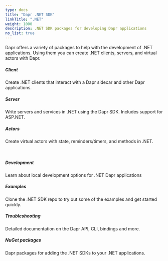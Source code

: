 ```yaml
---
type: docs
title: "Dapr .NET SDK"
linkTitle: ".NET"
weight: 1000
description: .NET SDK packages for developing Dapr applications
no_list: true
---
```


Dapr offers a variety of packages to help with the development of .NET applications. Using them you can create .NET clients, servers, and virtual actors with Dapr.

<div class="card-deck">
  <div class="card">
    <div class="card-body">
      <h5 class="card-title"><b>Client</b></h5>
      <p class="card-text">Create .NET clients that interact with a Dapr sidecar and other Dapr applications.</p>
      <a href="{{< ref dotnet-client >}}" class="stretched-link"></a>
    </div>
  </div>
  <div class="card">
    <div class="card-body">
      <h5 class="card-title"><b>Server</b></h5>
      <p class="card-text">Write servers and services in .NET using the Dapr SDK. Includes support for ASP.NET.</p>
      <a href="{{< ref dotnet-server >}}" class="stretched-link"></a>
    </div>
  </div>
  <div class="card">
    <div class="card-body">
      <h5 class="card-title"><b>Actors</b></h5>
      <p class="card-text">Create virtual actors with state, reminders/timers, and methods in .NET.</p>
      <a href="{{< ref dotnet-actors >}}" class="stretched-link"></a>
    </div>
  </div>
</div>
<br />
<div class="card-deck">
  <div class="card">
    <div class="card-body">
      <h5 class="card-title"><b>Development</b></h5>
      <p class="card-text">Learn about local development options for .NET Dapr applications</p>
      <a href="{{< ref dotnet-development >}}" class="stretched-link"></a>
    </div>
  </div>

  <div class="card">
    <div class="card-body">
      <h5 class="card-title"><b>Examples</b></h5>
      <p class="card-text">Clone the .NET SDK repo to try out some of the examples and get started quickly.</p>
      <a href="https://github.com/dapr/dotnet-sdk/tree/master/examples" class="stretched-link"></a>
    </div>
  </div>
  <div class="card">
    <div class="card-body">
      <h5 class="card-title"><b>Troubleshooting</b></h5>
      <p class="card-text">Detailed documentation on the Dapr API, CLI, bindings and more.</p>
      <a href="{{< ref reference >}}" class="stretched-link"></a>
    </div>
  </div>
  <div class="card">
    <div class="card-body">
      <h5 class="card-title"><b>NuGet packages</b></h5>
      <p class="card-text">Dapr packages for adding the .NET SDKs to your .NET applications.</p>
      <a href="https://www.nuget.org/profiles/dapr.io" class="stretched-link"></a>
    </div>
  </div>
</div>
